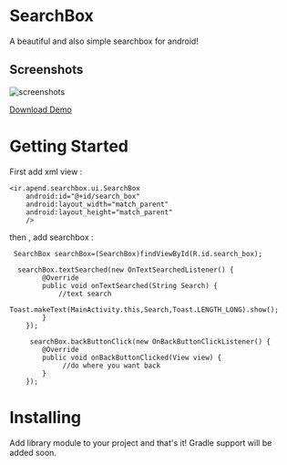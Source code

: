 # SearchBox
A beautiful and also simple searchbox for android!

## Screenshots

![screenshots](https://user-images.githubusercontent.com/35394143/38458022-cd1f62ca-3aad-11e8-9644-b324544d733b.gif)

[Download Demo](https://github.com/ApendIr/SearchBox/blob/master/demo/release/demo-release.apk?raw=true)

# Getting Started
First add xml view :

    <ir.apend.searchbox.ui.SearchBox
        android:id="@+id/search_box"
        android:layout_width="match_parent"
        android:layout_height="match_parent"
        />
then , add searchbox :
        
     SearchBox searchBox=(SearchBox)findViewById(R.id.search_box);
     
      searchBox.textSearched(new OnTextSearchedListener() {
            @Override
            public void onTextSearched(String Search) {
                //text search
                Toast.makeText(MainActivity.this,Search,Toast.LENGTH_LONG).show();
            }
        });
        
         searchBox.backButtonClick(new OnBackButtonClickListener() {
            @Override
            public void onBackButtonClicked(View view) {
                 //do where you want back
            }
        });

# Installing
Add library module to your project and that's it! Gradle support will be added soon.
